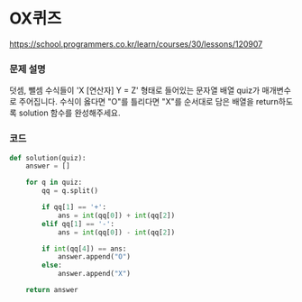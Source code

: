 # OX퀴즈

https://school.programmers.co.kr/learn/courses/30/lessons/120907

### 문제 설명
덧셈, 뺄셈 수식들이 'X [연산자] Y = Z' 형태로 들어있는 문자열 배열 quiz가 매개변수로 주어집니다. 수식이 옳다면 "O"를 틀리다면 "X"를 순서대로 담은 배열을 return하도록 solution 함수를 완성해주세요.

### 코드
```python
def solution(quiz):
    answer = []

    for q in quiz:
        qq = q.split()

        if qq[1] == '+':
            ans = int(qq[0]) + int(qq[2])
        elif qq[1] == '-':
            ans = int(qq[0]) - int(qq[2])

        if int(qq[4]) == ans:
            answer.append("O")
        else:
            answer.append("X")

    return answer
```